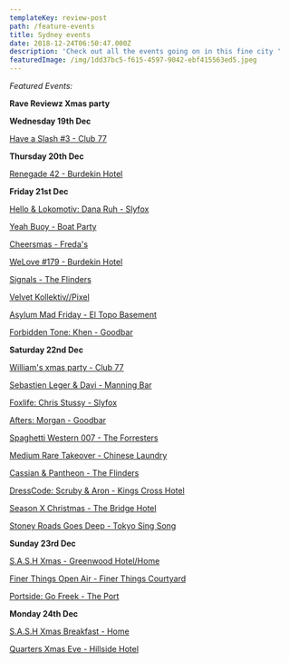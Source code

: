 ```yaml
---
templateKey: review-post
path: /feature-events
title: Sydney events
date: 2018-12-24T06:50:47.000Z
description: 'Check out all the events going on in this fine city '
featuredImage: /img/1dd37bc5-f615-4597-9042-ebf415563ed5.jpeg
---
```

_Featured Events:_

**Rave Reviewz Xmas party**



**Wednesday 19th Dec**

[Have a Slash #3 - Club 77](https://www.facebook.com/events/593214184465530/)



**Thursday 20th Dec**

[Renegade 42 - Burdekin Hotel](https://www.facebook.com/events/518703488636774/)



**Friday 21st Dec**

[Hello & Lokomotiv: Dana Ruh - Slyfox](https://www.facebook.com/events/1358376364293143/)

[Yeah Buoy - Boat Party](https://www.facebook.com/events/1917002711682033/)

[Cheersmas - Freda's](https://www.facebook.com/events/207406616814080/)

[WeLove #179 - Burdekin Hotel](https://www.facebook.com/events/257956624877466/)

[Signals - The Flinders](https://www.facebook.com/events/577293166047669/)

[Velvet Kollektiv//Pixel](https://www.facebook.com/events/1227451174071872/)

[Asylum Mad Friday - El Topo Basement](https://www.facebook.com/events/313760646131135/)

[Forbidden Tone: Khen - Goodbar](https://www.facebook.com/events/742531209417462/)



**Saturday 22nd Dec**

[William's xmas party - Club 77](https://www.facebook.com/events/412264285979178/)

[Sebastien Leger & Davi - Manning Bar](https://www.facebook.com/events/2225167621035751/)

[Foxlife: Chris Stussy - Slyfox](https://www.facebook.com/events/617399352012888/)

[Afters: Morgan - Goodbar](https://www.facebook.com/events/361906781232100/)

[Spaghetti Western 007 - The Forresters](https://www.facebook.com/events/492935527781357/)

[Medium Rare Takeover - Chinese Laundry](https://www.facebook.com/events/275095689860011/)

[Cassian & Pantheon - The Flinders](https://www.facebook.com/events/333412117242353/)

[DressCode: Scruby & Aron - Kings Cross Hotel](https://www.facebook.com/events/1811437602298437/)

[Season X Christmas - The Bridge Hotel](https://www.facebook.com/events/309037546351023/)

[Stoney Roads Goes Deep - Tokyo Sing Song](https://www.facebook.com/events/2295184597380713/)



**Sunday 23rd Dec**

[S.A.S.H Xmas - Greenwood Hotel/Home](https://www.facebook.com/events/738000043221902/)

[Finer Things Open Air - Finer Things Courtyard](https://www.facebook.com/events/261227067928461/)

[Portside: Go Freek - The Port](https://www.facebook.com/events/199637324283026/)



**Monday 24th Dec**

[S.A.S.H Xmas Breakfast - Home](https://www.facebook.com/events/360816258011230/)

[Quarters Xmas Eve - Hillside Hotel](https://www.facebook.com/events/554415928356979/)
